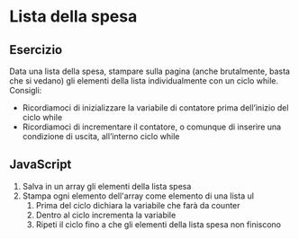 Lista della spesa
===

## Esercizio

Data una lista della spesa, stampare sulla pagina (anche brutalmente, basta che si vedano) gli elementi della lista individualmente con un ciclo while.
Consigli:
- Ricordiamoci di inizializzare la variabile di contatore prima dell’inizio del ciclo while
- Ricordiamoci di incrementare il contatore, o comunque di inserire una condizione di uscita, all’interno ciclo while


## JavaScript

1. Salva in un array gli elementi della lista spesa
2. Stampa ogni elemento dell'array come elemento di una lista ul
    1. Prima del ciclo dichiara la variabile che farà da counter
    2. Dentro al ciclo incrementa la variabile
    3. Ripeti il ciclo fino a che gli elementi della lista spesa non finiscono